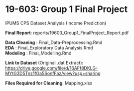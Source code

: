 # 19-603: Group 1 Final Project
IPUMS CPS Dataset Analysis (Income Prediction)

**Final Report**: reports/19603_Group1_FinalProject_Report.pdf

**Data Cleaning** : Final_Data-Preprocessing.Rmd \
**EDA** : Final_Exploratory Data Analysis.Rmd \
**Modeling** : Final_Modelling.Rmd

**Link to Dataset** (Original .dat Extract): https://drive.google.com/file/d/16AFf8DKLG-MYtG3D5Tnz1fGa5SonfFaz/view?usp=sharing

**Files Required for Cleaning**: Mapping.xlsx
